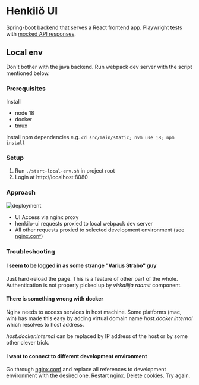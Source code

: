 # Henkilö UI

Spring-boot backend that serves a React frontend app. Playwright tests with [mocked API responses](src/main/static/mock-api/).

## Local env

Don't bother with the java backend. Run webpack dev server with the script mentioned below.

### Prerequisites

Install
- node 18
- docker
- tmux

Install npm dependencies e.g. `cd src/main/static; nvm use 18; npm install`

### Setup

1. Run `./start-local-env.sh` in project root
2. Login at http://localhost:8080

### Approach

![deployment](http://www.plantuml.com/plantuml/png/JOr1RiKW34JtdC9YpmMwg7AFgWiALa41cnf8qjj_-0fIDcW6pvlPQhFIUaxAkiO2lQ8enxam8JMWtqZNmv_uKwpRmLRGItiyO507YbOkSVUWnnScBdaYI4SKfgdrvBW4fUOC6CydcSzxvFt2iAlt0tH0scDYqoC8_dMihUexkE1HDvCs9U0MK1x1LMI-lAq1_VVQci0w5k7hNwiDoVUSNW00)

[//]: # (image source: http://www.plantuml.com/plantuml/uml/JOr1RiKW34JtdC9YpmMwg7AFgWiALa41cnf8qjj_-0fIDcW6pvlPQhFIUaxAkiO2lQ8enxam8JMWtqZNmv_uKwpRmLRGItiyO507YbOkSVUWnnScBdaYI4SKfgdrvBW4fUOC6CydcSzxvFt2iAlt0tH0scDYqoC8_dMihUexkE1HDvCs9U0MK1x1LMI-lAq1_VVQci0w5k7hNwiDoVUSNW00)

- UI Access via nginx proxy
- henkilo-ui requests proxied to local webpack dev server
- All other requests proxied to selected development environment (see [nginx.conf](nginx/nginx.conf))

### Troubleshooting

#### I seem to be logged in as some strange "Varius Strabo" guy

Just hard-reload the page. This is a feature of other part of the whole. Authentication is not properly
picked up by _virkailija raamit_ component.

#### There is something wrong with docker

Nginx needs to access services in host machine. Some platforms (mac, win) has made this easy by adding
virtual domain name _host.docker.internal_ which resolves to host address.

_host.docker.internal_ can be replaced by IP address of the host or by some other clever trick.

#### I want to connect to different development environment

Go through [nginx.conf](nginx/nginx.conf) and replace all references to development environment with the desired one.
Restart nginx. Delete cookies. Try again.
